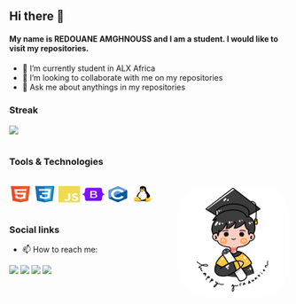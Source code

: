 ## Hi there 👋

#### My name is REDOUANE AMGHNOUSS and I am a student. I would like to visit my repositories.

- 🌱 I’m currently student in ALX Africa
- 👯 I’m looking to collaborate with me on my repositories
- 💬 Ask me about anythings in my repositories

### Streak

<a href="https://github-readme-streak-stats.herokuapp.com/?user=AMGHNOUSS">
  <img align="center" src="https://github-readme-streak-stats.herokuapp.com/?user=AMGHNOUSS" />
</a>

#
### Tools & Technologies
<div style="display: inline_block"><br>

  <img align="center" alt="Red-HTML" height="30" width="40" src="https://github.com/AMGHNOUSS/AMGHNOUSS/blob/main/icons/html5/html5-original.svg">
  <img align="center" alt="Red-CSS" height="30" width="40" src="https://github.com/AMGHNOUSS/AMGHNOUSS/blob/main/icons/css3/css3-original.svg">
  <img align="center" alt="Red-Js" height="30" width="40" src="https://github.com/AMGHNOUSS/AMGHNOUSS/blob/main/icons/javascript/javascript-plain.svg">
  <img align="center" alt="Red-Bootstrap" height="30" width="40" src="https://raw.githubusercontent.com/devicons/devicon/master/icons/bootstrap/bootstrap-original.svg">
  <img align="center" alt="Red-C" height="30" width="40" src="https://github.com/AMGHNOUSS/AMGHNOUSS/blob/main/icons/c/c-original.svg">
  <img align="center" alt="Red-Linux" height="30" width="40" src="https://github.com/AMGHNOUSS/AMGHNOUSS/blob/main/icons/linux/linux-original.svg">
  <img align="right" alt="Rafa-pic" height="200" style="border-radius:50px;" src="https://github.com/AMGHNOUSS/AMGHNOUSS/blob/main/icons/Avatar.png">
</div>

#
### Social links
  - 📫 How to reach me: 
  
 
<div> 
  <a href="https://www.instagram.com/amghnouss_redouane/" target="_blank"><img src="https://img.shields.io/badge/-Instagram-%23E4405F?style=for-the-badge&logo=instagram&logoColor=white" target="_blank"></a>
  <a href = "mailto:redouane.amghnouss@edu.uiz.ac.ma"><img src="https://img.shields.io/badge/-Gmail-%23333?style=for-the-badge&logo=gmail&logoColor=white" target="_blank"></a>
  <a href="https://www.linkedin.com/in/redouane-amghnouss-8b27ab1b7/" target="_blank"><img src="https://img.shields.io/badge/-LinkedIn-%230077B5?style=for-the-badge&logo=linkedin&logoColor=white" target="_blank"></a>
  <a href="https://twitter.com/R_Amghnouss" target="_blank"><img src="https://img.shields.io/badge/-Twitter-%230077B5?style=for-the-badge&logo=Twitter&logoColor=white" target="_blank"></a>  
  
</div>

